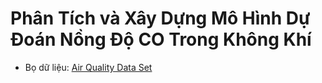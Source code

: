 # Phân Tích và Xây Dựng Mô Hình Dự Đoán Nồng Độ CO Trong Không Khí

- Bọ dữ liệu: [Air Quality Data Set](https://archive.ics.uci.edu/ml/datasets/Air+quality)
